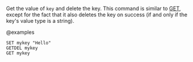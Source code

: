 Get the value of `key` and delete the key.
This command is similar to [GET](/commands/get), except for the fact that it also deletes the key on success (if and only if the key's value type is a string).

@examples

```cli
SET mykey "Hello"
GETDEL mykey
GET mykey
```

